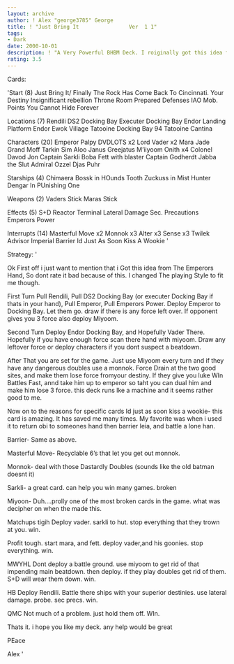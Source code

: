 ```yaml
---
layout: archive
author: ! Alex "george3785" George
title: ! "Just Bring It                Ver  1 1"
tags:
- Dark
date: 2000-10-01
description: ! "A Very Powerful BHBM Deck. I roiginally got this idea from Alex Tennet’s The Emperor’s hand."
rating: 3.5
---
```

Cards: 

'Start (8)
Just Bring It/ Finally The Rock Has Come Back To Cincinnati.
Your Destiny
Insignificant rebellion
Throne Room
Prepared Defenses
IAO
Mob. Points
You Cannot Hide Forever

Locations (7)
Rendili
DS2 Docking Bay
Executer Docking Bay
Endor Landing Platform
Endor Ewok Village
Tatooine Docking Bay 94
Tatooine Cantina

Characters (20)
Emperor Palpy
DVDLOTS x2
Lord Vader x2
Mara Jade
Grand Moff Tarkin
Sim Aloo
Janus Greejatus
M’iiyoom Onith x4
Colonel Davod Jon
Captain Sarkli
Boba Fett with blaster
Captain Godherdt
Jabba the Slut
Admiral Ozzel
Djas Puhr

Starships (4)
Chimaera
Bossk in HOunds Tooth
Zuckuss in Mist Hunter
Dengar In PUnishing One

Weapons (2)
Vaders Stick
Maras Stick

Effects (5)
S+D
Reactor Terminal
Lateral Damage
Sec. Precautions
Emperors Power

Interrupts (14)
Masterful Move x2
Monnok x3
Alter x3
Sense x3
Twilek Advisor
Imperial Barrier
Id Just As Soon Kiss A Wookie '

Strategy: '

Ok First off i just want to mention that i Got this idea from The Emperors Hand, So dont rate it bad because of this. I changed The playing Style to fit me though.

First Turn
Pull Rendili, Pull DS2 Docking Bay (or executer Docking Bay if thats in your hand), Pull Emperor, Pull Emperors Power. Deploy Emperor to Docking Bay. Let them go. draw if there is any force left over. If opponent gives you 3 force also deploy Miyoom.

Second Turn
Deploy Endor Docking Bay, and Hopefully Vader There. Hopefully if you have enough force scan there hand with miyoom. Draw any leftover force or deploy characters if you dont suspect a beatdown.

After That you are set for the game. Just use Miyoom every turn and if they have any dangerous doubles use a monnok. Force Drain at the two good sites, and make them lose force fromyour destiny. If they give you luke WIn Battles Fast, annd take him up to emperor so taht you can dual him and make him lose 3 force. this deck runs lke a machine and it seems rather good to me.

Now on to the reasons for specific cards
Id just as soon kiss a wookie- this card is amazing. It has saved me many times. My favorite was when i used it to return obi to someones hand then barrier leia, and battle a lone han.

Barrier- Same as above.

Masterful Move- Recyclable 6’s that let you get out monnok.

Monnok- deal with those Dastardly Doubles (sounds like the old batman doesnt it)

Sarkli- a great card. can help you win many games. broken

Miyoon- Duh....prolly one of the most broken cards in the game. what was decipher on when the made this.

Matchups
tigih
Deploy vader. sarkli to hut. stop everything that they trown at you. win.

Profit
tough. start mara, and fett. deploy vader,and his goonies. stop everything. win.

MWYHL
Dont deploy a battle ground. use miyoom to get rid of that impending main beatdown. then deploy. if they play doubles get rid of them. S+D will wear them down. win.

HB
Deploy Rendili. Battle there ships with your superior destinies. use lateral damage. probe. sec precs. win.

QMC
Not much of a problem. just hold them off. WIn.

Thats it. i hope you like my deck. any help would be great

PEace

Alex '
